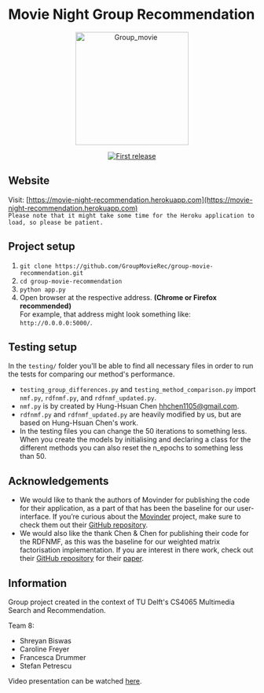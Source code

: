 # Movie Night Group Recommendation

<div align="center">
  <p>
  <img width="230" alt="Group_movie" src="https://user-images.githubusercontent.com/60047427/122675863-a7e86380-d1db-11eb-84f4-d4a3bc488209.jpg">

  </p>
  <p>
    <a href="">
      <img alt="First release" src="https://img.shields.io/badge/release-v1.0-brightgreen.svg" />
    </a>
  </p>
</div>

## Website
Visit: [https://movie-night-recommendation.herokuapp.com](https://movie-night-recommendation.herokuapp.com) <br>
`Please note that it might take some time for the Heroku application to load, so please be patient.`

## Project setup
1. `git clone https://github.com/GroupMovieRec/group-movie-recommendation.git`
2. `cd group-movie-recommendation`
3. `python app.py`
4. Open browser at the respective address. **(Chrome or Firefox recommended)** <br> For example, that address might look something like: `http://0.0.0.0:5000/`.

## Testing setup
In the `testing/` folder you'll be able to find all necessary files in order to run the tests for comparing our method's performance.
- `testing_group_differences.py` and `testing_method_comparison.py` import `nmf.py`, `rdfnmf.py`, and `rdfnmf_updated.py`.
- `nmf.py` is by created by Hung-Hsuan Chen <hhchen1105@gmail.com>.
- `rdfnmf.py` and `rdfnmf_updated.py` are heavily modified by us, but are based on Hung-Hsuan Chen's work.
- In the testing files you can change the 50 iterations to something less. When you create the models by initialising and declaring a class for the different methods you can also reset the n_epochs to something less than 50.

## Acknowledgements
- We would like to thank the authors of Movinder for publishing the code for their application, as a part of that has been the baseline for our user-interface. If you’re curious about the [Movinder](movinder.herokuapp.com/) project, make sure to check them out their [GitHub repository](https://github.com/Movinder).
- We would also like the thank Chen & Chen for publishing their code for the RDFNMF, as this was the baseline for our weighted matrix factorisation implementation. If you are interest in there work, check out their [GitHub repository](https://github.com/ncu-dart/rdf) for their [paper](https://dl.acm.org/doi/10.1145/3285954). 

## Information
Group project created in the context of TU Delft's CS4065 Multimedia Search and Recommendation.

Team 8:
- Shreyan Biswas
- Caroline Freyer
- Francesca Drummer
- Stefan Petrescu

Video presentation can be watched [here](https://www.youtube.com/watch?v=twg5SDrTw3U).
